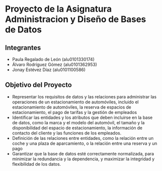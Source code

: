 # Proyecto de la Asignatura Administracion y Diseño de Bases de Datos

## Integrantes
 - Paula Regalado de León (alu0101330174)
 - Álvaro Rodríguez Gómez (alu0101362953)
 - Jonay Estévez Díaz (alu0101100586)
 
## Objetivo del Proyecto
 - Representar los requisitos de datos y las relaciones para administrar las operaciones de un estacionamiento de automóviles, incluido el estacionamiento de automóviles, la reserva de espacios de estacionamiento, el pago de tarifas y la gestión de empleados
 - Identificar las entidades y los atributos que deben incluirse en la base de datos, como la marca y el modelo del automóvil, el tamaño y la disponibilidad del espacio de estacionamiento, la información de contacto del cliente y las funciones de los empleados.
 - Definición de las relaciones entre entidades, como la relación entre un coche y una plaza de aparcamiento, o la relación entre una reserva y un pago
 - Garantizar que la base de datos esté correctamente normalizada, para minimizar la redundancia y la dependencia, y maximizar la integridad y flexibilidad de los datos.
